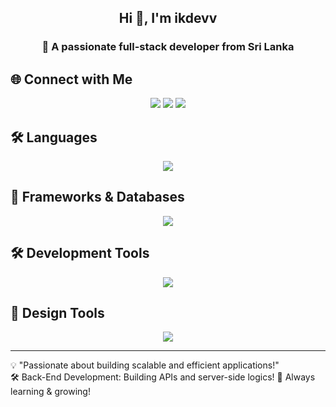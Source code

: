 <h2 align="center">Hi 👋, I'm ikdevv</h2>
<h3 align="center">🚀 A passionate full-stack developer from Sri Lanka</h3>

## 🌐 Connect with Me

<p align="center">
  <a href="mailto:your.inboxiroshkavinda@gmail.com"><img src="https://img.shields.io/badge/Email-D14836?style=for-the-badge&logo=gmail&logoColor=white"></a>
  <a href="https://www.linkedin.com/in/irosh-kavinda-ikdevv/"><img src="https://img.shields.io/badge/LinkedIn-0077B5?style=for-the-badge&logo=linkedin&logoColor=white"></a>
  <a href="https://github.com/ikdevv"><img src="https://img.shields.io/badge/GitHub-181717?style=for-the-badge&logo=github&logoColor=white"></a>
</p>


## 🛠️ Languages

<p align="center">
  <a href="#">
    <img src="https://skillicons.dev/icons?i=java,python,php,js,ts,html,css" />
  </a>
</p>

## 🚀 Frameworks & Databases

<p align="center">
  <a href="#">
    <img src="https://skillicons.dev/icons?i=laravel,django,spring,react,mysql,sqlite,mongodb,tailwind,bootstrap,wordpress,git,github" />
  </a>
</p>

## 🛠️ Development Tools

<p align="center">
  <a href="#">
    <img src="https://skillicons.dev/icons?i=vscode,idea,visualstudio,postman" />
  </a>
</p>

## 🎨 Design Tools

<p align="center">
  <a href="#">
    <img src="https://skillicons.dev/icons?i=ai,ps,ae,pr" />
  </a>
</p>

---

💡 "Passionate about building scalable and efficient applications!"  
🛠️ Back-End Development: Building APIs and server-side logics!
🚀 Always learning & growing!
